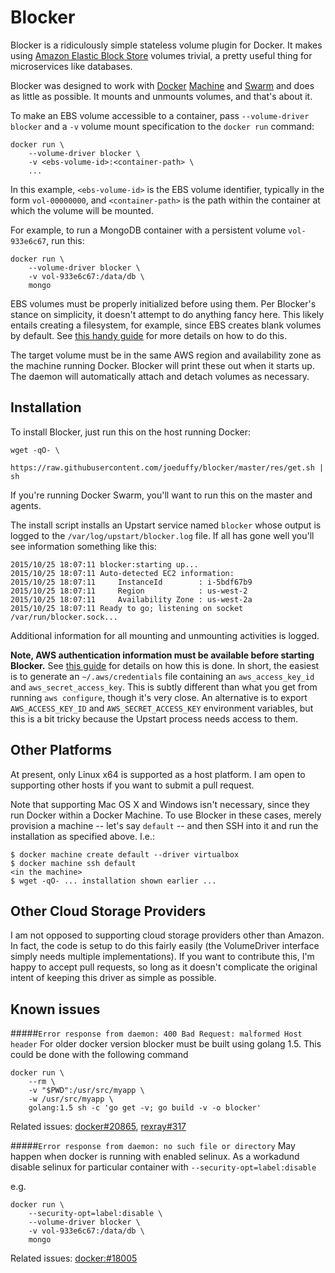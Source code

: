 # Blocker

Blocker is a ridiculously simple stateless volume plugin for Docker.  It makes
using [Amazon Elastic Block Store](https://aws.amazon.com/ebs/) volumes trivial,
a pretty useful thing for microservices like databases.

Blocker was designed to work with [Docker](https://docs.docker.com/)
[Machine](https://docs.docker.com/machine/) and
[Swarm](https://docs.docker.com/swarm/) and does as little as possible.  It
mounts and unmounts volumes, and that's about it.

To make an EBS volume accessible to a container, pass `--volume-driver blocker`
and a `-v` volume mount specification to the `docker run` command:

    docker run \
        --volume-driver blocker \
        -v <ebs-volume-id>:<container-path> \
        ...

In this example, `<ebs-volume-id>` is the EBS volume identifier, typically in
the form `vol-00000000`, and `<container-path>` is the path within the
container at which the volume will be mounted.

For example, to run a MongoDB container with a persistent volume `vol-933e6c67`,
run this:

    docker run \
        --volume-driver blocker \
        -v vol-933e6c67:/data/db \
        mongo

EBS volumes must be properly initialized before using them.  Per Blocker's
stance on simplicity, it doesn't attempt to do anything fancy here.  This likely
entails creating a filesystem, for example, since EBS creates blank volumes by
default.  See [this handy guide](
http://docs.aws.amazon.com/AWSEC2/latest/UserGuide/ebs-using-volumes.html) for
more details on how to do this.

The target volume must be in the same AWS region and availability zone as the
machine running Docker.  Blocker will print these out when it starts up.  The
daemon will automatically attach and detach volumes as necessary.

## Installation

To install Blocker, just run this on the host running Docker:

    wget -qO- \
        https://raw.githubusercontent.com/joeduffy/blocker/master/res/get.sh | sh

If you're running Docker Swarm, you'll want to run this on the master and agents.

The install script installs an Upstart service named `blocker` whose output is
logged to the `/var/log/upstart/blocker.log` file.  If all has gone well you'll
see information something like this:

    2015/10/25 18:07:11 blocker:starting up...
    2015/10/25 18:07:11 Auto-detected EC2 information:
    2015/10/25 18:07:11     InstanceId        : i-5bdf67b9
    2015/10/25 18:07:11     Region            : us-west-2
    2015/10/25 18:07:11     Availability Zone : us-west-2a
    2015/10/25 18:07:11 Ready to go; listening on socket /var/run/blocker.sock...

Additional information for all mounting and unmounting activities is logged.

**Note, AWS authentication information must be available before starting Blocker.**
See [this guide](https://github.com/aws/aws-sdk-go/wiki/Getting-Started-Credentials)
for details on how this is done.  In short, the easiest is to generate an
`~/.aws/credentials` file containing an `aws_access_key_id` and
`aws_secret_access_key`.  This is subtly different than what you get from
running `aws configure`, though it's very close.  An alternative is to export
`AWS_ACCESS_KEY_ID` and `AWS_SECRET_ACCESS_KEY` environment variables, but this
is a bit tricky because the Upstart process needs access to them.

## Other Platforms

At present, only Linux x64 is supported as a host platform.  I am open to
supporting other hosts if you want to submit a pull request.

Note that supporting Mac OS X and Windows isn't necessary, since they run Docker
within a Docker Machine.  To use Blocker in these cases, merely provision a
machine -- let's say `default` -- and then SSH into it and run the installation
as specified above.  I.e.:

    $ docker machine create default --driver virtualbox
    $ docker machine ssh default
    <in the machine>
    $ wget -qO- ... installation shown earlier ...

## Other Cloud Storage Providers

I am not opposed to supporting cloud storage providers other than Amazon.  In
fact, the code is setup to do this fairly easily (the VolumeDriver interface
simply needs multiple implementations).  If you want to contribute this, I'm
happy to accept pull requests, so long as it doesn't complicate the original
intent of keeping this driver as simple as possible.

## Known issues

#####`Error response from daemon: 400 Bad Request: malformed Host header` 
For older docker version blocker must be built using golang 1.5. This could be done with the following command

    docker run \
        --rm \
        -v "$PWD":/usr/src/myapp \
        -w /usr/src/myapp \
        golang:1.5 sh -c 'go get -v; go build -v -o blocker'

Related issues: [docker#20865](https://github.com/docker/docker/issues/20865), [rexray#317](https://github.com/emccode/rexray/issues/317)

#####`Error response from daemon: no such file or directory`
May happen when docker is running with enabled selinux. As a workadund disable selinux for particular container with `--security-opt=label:disable`

e.g.

    docker run \
        --security-opt=label:disable \
        --volume-driver blocker \
        -v vol-933e6c67:/data/db \
        mongo
        
Related issues: [docker:#18005](https://github.com/docker/docker/issues/18005)
